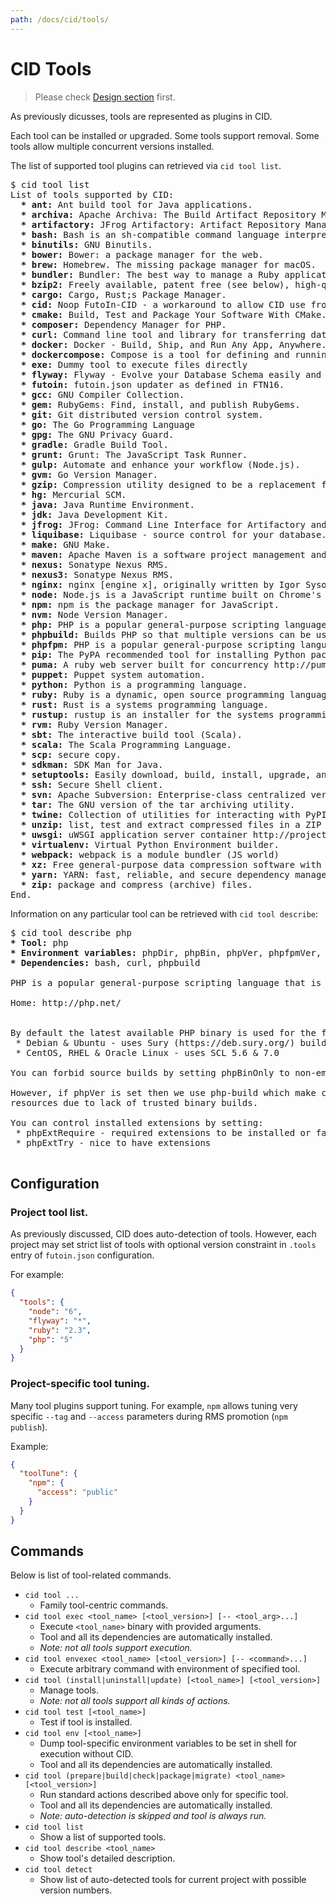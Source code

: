 ```yaml
---
path: /docs/cid/tools/
---
```


# CID Tools

> Please check [Design section](/docs/cid/design/) first.

As previously dicusses, tools are represented as plugins in CID.

Each tool can be installed or upgraded. Some tools support removal.
Some tools allow multiple concurrent versions installed.

The list of supported tool plugins can retrieved via `cid tool list`.

<div class="cli-highlight"><pre>
<span class="cli-cmd">$ cid tool list</span>
List of tools supported by CID:
<span class="cli-info">  <strong>* ant:</strong> Ant build tool for Java applications.
  <strong>* archiva:</strong> Apache Archiva: The Build Artifact Repository Manager.
  <strong>* artifactory:</strong> JFrog Artifactory: Artifact Repository Manager.
  <strong>* bash:</strong> Bash is an sh-compatible command language interpreter.
  <strong>* binutils:</strong> GNU Binutils.
  <strong>* bower:</strong> Bower: a package manager for the web.
  <strong>* brew:</strong> Homebrew. The missing package manager for macOS.
  <strong>* bundler:</strong> Bundler: The best way to manage a Ruby application's gems.
  <strong>* bzip2:</strong> Freely available, patent free (see below), high-quality data compressor.
  <strong>* cargo:</strong> Cargo, Rust;s Package Manager.
  <strong>* cid:</strong> Noop FutoIn-CID - a workaround to allow CID use from virtualenv
  <strong>* cmake:</strong> Build, Test and Package Your Software With CMake.
  <strong>* composer:</strong> Dependency Manager for PHP.
  <strong>* curl:</strong> Command line tool and library for transferring data with URLs.
  <strong>* docker:</strong> Docker - Build, Ship, and Run Any App, Anywhere.
  <strong>* dockercompose:</strong> Compose is a tool for defining and running multi-container Docker applications.
  <strong>* exe:</strong> Dummy tool to execute files directly
  <strong>* flyway:</strong> Flyway - Evolve your Database Schema easily and
  <strong>* futoin:</strong> futoin.json updater as defined in FTN16.
  <strong>* gcc:</strong> GNU Compiler Collection.
  <strong>* gem:</strong> RubyGems: Find, install, and publish RubyGems.
  <strong>* git:</strong> Git distributed version control system.
  <strong>* go:</strong> The Go Programming Language
  <strong>* gpg:</strong> The GNU Privacy Guard.
  <strong>* gradle:</strong> Gradle Build Tool.
  <strong>* grunt:</strong> Grunt: The JavaScript Task Runner.
  <strong>* gulp:</strong> Automate and enhance your workflow (Node.js).
  <strong>* gvm:</strong> Go Version Manager.
  <strong>* gzip:</strong> Compression utility designed to be a replacement for compress.
  <strong>* hg:</strong> Mercurial SCM.
  <strong>* java:</strong> Java Runtime Environment.
  <strong>* jdk:</strong> Java Development Kit.
  <strong>* jfrog:</strong> JFrog: Command Line Interface for Artifactory and Bintray
  <strong>* liquibase:</strong> Liquibase - source control for your database.
  <strong>* make:</strong> GNU Make.
  <strong>* maven:</strong> Apache Maven is a software project management and comprehension tool.
  <strong>* nexus:</strong> Sonatype Nexus RMS.
  <strong>* nexus3:</strong> Sonatype Nexus RMS.
  <strong>* nginx:</strong> nginx [engine x], originally written by Igor Sysoev.
  <strong>* node:</strong> Node.js is a JavaScript runtime built on Chrome's V8 JavaScript engine.
  <strong>* npm:</strong> npm is the package manager for JavaScript.
  <strong>* nvm:</strong> Node Version Manager.
  <strong>* php:</strong> PHP is a popular general-purpose scripting language that is especially suited to web development.
  <strong>* phpbuild:</strong> Builds PHP so that multiple versions can be used side by side.
  <strong>* phpfpm:</strong> PHP is a popular general-purpose scripting language that is especially suited to web development.
  <strong>* pip:</strong> The PyPA recommended tool for installing Python packages.
  <strong>* puma:</strong> A ruby web server built for concurrency http://puma.io
  <strong>* puppet:</strong> Puppet system automation.
  <strong>* python:</strong> Python is a programming language.
  <strong>* ruby:</strong> Ruby is a dynamic, open source programming language.
  <strong>* rust:</strong> Rust is a systems programming language.
  <strong>* rustup:</strong> rustup is an installer for the systems programming language Rust.
  <strong>* rvm:</strong> Ruby Version Manager.
  <strong>* sbt:</strong> The interactive build tool (Scala).
  <strong>* scala:</strong> The Scala Programming Language.
  <strong>* scp:</strong> secure copy.
  <strong>* sdkman:</strong> SDK Man for Java.
  <strong>* setuptools:</strong> Easily download, build, install, upgrade, and uninstall Python packages.
  <strong>* ssh:</strong> Secure Shell client.
  <strong>* svn:</strong> Apache Subversion: Enterprise-class centralized version control for the masses.
  <strong>* tar:</strong> The GNU version of the tar archiving utility.
  <strong>* twine:</strong> Collection of utilities for interacting with PyPI
  <strong>* unzip:</strong> list, test and extract compressed files in a ZIP archive.
  <strong>* uwsgi:</strong> uWSGI application server container http://projects.unbit.it/uwsgi
  <strong>* virtualenv:</strong> Virtual Python Environment builder.
  <strong>* webpack:</strong> webpack is a module bundler (JS world)
  <strong>* xz:</strong> Free general-purpose data compression software with a high compression ratio.
  <strong>* yarn:</strong> YARN: fast, reliable, and secure dependency management.
  <strong>* zip:</strong> package and compress (archive) files.</span>
End.
</pre></div>

Information on any particular tool can be retrieved with `cid tool describe`:

<div class="cli-highlight"><pre>
<span class="cli-cmd">$ cid tool describe php</span>
<span class="cli-info"><strong>* Tool:</strong></span> <span class="cli-warn">php</span>
<span class="cli-info"><strong>* Environment variables:</strong></span> phpDir, phpBin, phpVer, phpfpmVer, phpBinOnly, phpSuryRepo, phpExtRequire, phpExtTry, phpForceBuild, phpSourceVer
<span class="cli-info"><strong>* Dependencies:</strong></span> bash, curl, phpbuild
<span></span>
<span class="cli-info">PHP is a popular general-purpose scripting language that is especially suited to web development.
<span></span>
Home: http://php.net/
<span></span>
<span></span>
By default the latest available PHP binary is used for the following OSes:
&nbsp;* Debian & Ubuntu - uses Sury (https://deb.sury.org/) builds 5.6, 7.0 & 7.1.
&nbsp;* CentOS, RHEL & Oracle Linux - uses SCL 5.6 & 7.0
<span></span>
You can forbid source builds by setting phpBinOnly to non-empty string.
<span></span>
However, if phpVer is set then we use php-build which make consume a lot of time and
resources due to lack of trusted binary builds.
<span></span>
You can control installed extensions by setting:
&nbsp;* phpExtRequire - required extensions to be installed or fail
&nbsp;* phpExtTry - nice to have extensions
</span>
</pre></div>

## Configuration

### Project tool list.

As previously discussed, CID does auto-detection of tools. However, each project
may set strict list of tools with optional version constraint in `.tools` entry
of `futoin.json` configuration.

For example:

```json
{
  "tools": {
    "node": "6",
    "flyway": "*",
    "ruby": "2.3",
    "php": "5"
  }
}
```

### Project-specific tool tuning.

Many tool plugins support tuning. For example, `npm` allows tuning very specific
`--tag` and `--access` parameters during RMS promotion (`npm publish`).

Example:

```json
{
  "toolTune": {
    "npm": {
      "access": "public"
    }
  }
}
```

## Commands

Below is list of tool-related commands.

* `cid tool ...`
    - Family tool-centric commands.
* `cid tool exec <tool_name> [<tool_version>] [-- <tool_arg>...]`
    - Execute `<tool_name>` binary with provided arguments.
    - Tool and all its dependencies are automatically installed.
    - *Note: not all tools support execution.*
* `cid tool envexec <tool_name> [<tool_version>] [-- <command>...]`
    - Execute arbitrary command with environment of specified tool.
* `cid tool (install|uninstall|update) [<tool_name>] [<tool_version>]`
    - Manage tools.
    - *Note: not all tools support all kinds of actions.*
* `cid tool test [<tool_name>]`
    - Test if tool is installed.
* `cid tool env [<tool_name>]`
    - Dump tool-specific environment variables to be set in shell for execution without CID.
    - Tool and all its dependencies are automatically installed.
* `cid tool (prepare|build|check|package|migrate) <tool_name> [<tool_version>]`
    - Run standard actions described above only for specific tool.
    - Tool and all its dependencies are automatically installed.
    - *Note: auto-detection is skipped and tool is always run.*
* `cid tool list`
    - Show a list of supported tools.
* `cid tool describe <tool_name>`
    - Show tool's detailed description.
* `cid tool detect`
    - Show list of auto-detected tools for current project
      with possible version numbers.

